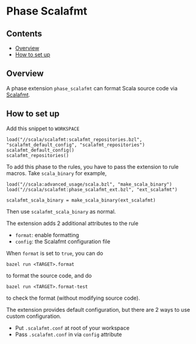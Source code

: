 # Phase Scalafmt

## Contents
*  [Overview](#overview)
*  [How to set up](#how-to-set-up)

## Overview
A phase extension `phase_scalafmt` can format Scala source code via [Scalafmt](https://scalameta.org/scalafmt/).

## How to set up
Add this snippet to `WORKSPACE`
```
load("//scala/scalafmt:scalafmt_repositories.bzl", "scalafmt_default_config", "scalafmt_repositories")
scalafmt_default_config()
scalafmt_repositories()
```

To add this phase to the rules, you have to pass the extension to rule macros. Take `scala_binary` for example,
```
load("//scala:advanced_usage/scala.bzl", "make_scala_binary")
load("//scala/scalafmt:phase_scalafmt_ext.bzl", "ext_scalafmt")

scalafmt_scala_binary = make_scala_binary(ext_scalafmt)
```
Then use `scalafmt_scala_binary` as normal.

The extension adds 2 additional attributes to the rule
 - `format`: enable formatting
 - `config`: the Scalafmt configuration file

When `format` is set to `true`, you can do
```
bazel run <TARGET>.format
```
to format the source code, and do
```
bazel run <TARGET>.format-test
```
to check the format (without modifying source code).

The extension provides default configuration, but there are 2 ways to use custom configuration.
 - Put `.scalafmt.conf` at root of your workspace
 - Pass `.scalafmt.conf` in via `config` attribute
